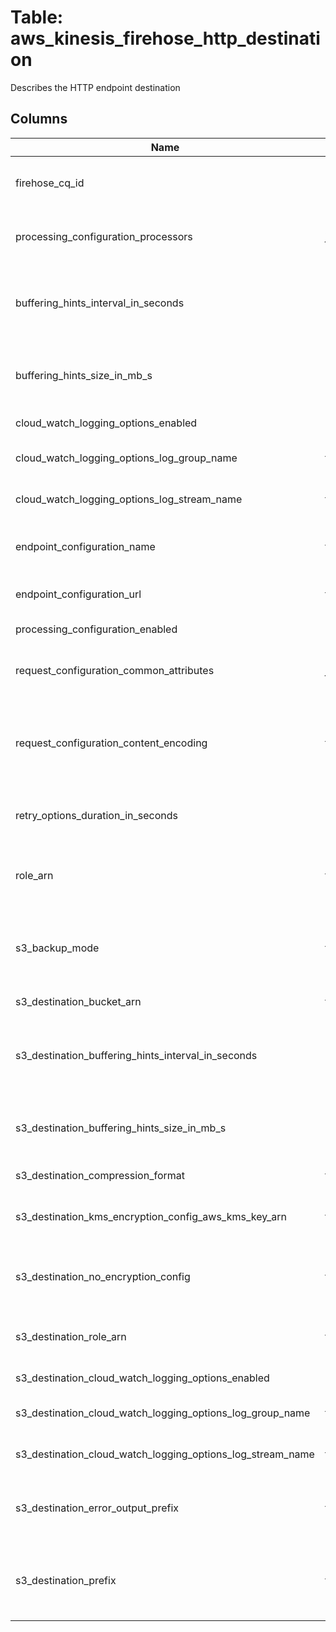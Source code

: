 
# Table: aws_kinesis_firehose_http_destination
Describes the HTTP endpoint destination
## Columns
| Name        | Type           | Description  |
| ------------- | ------------- | -----  |
|firehose_cq_id|uuid|Unique CloudQuery ID of aws_kinesis_firehoses table (FK)|
|processing_configuration_processors|jsonb|The Amazon Resource Name (ARN) of the delivery stream|
|buffering_hints_interval_in_seconds|bigint|Buffer incoming data for the specified period of time, in seconds, before delivering it to the destination|
|buffering_hints_size_in_mb_s|bigint|Buffer incoming data to the specified size, in MBs, before delivering it to the destination|
|cloud_watch_logging_options_enabled|boolean|Enables or disables CloudWatch logging|
|cloud_watch_logging_options_log_group_name|text|The CloudWatch group name for logging|
|cloud_watch_logging_options_log_stream_name|text|The CloudWatch log stream name for logging|
|endpoint_configuration_name|text|The name of the HTTP endpoint selected as the destination|
|endpoint_configuration_url|text|The URL of the HTTP endpoint selected as the destination|
|processing_configuration_enabled|boolean|Enables or disables data processing|
|request_configuration_common_attributes|jsonb|Describes the metadata sent to the HTTP endpoint destination|
|request_configuration_content_encoding|text|Kinesis Data Firehose uses the content encoding to compress the body of a request before sending the request to the destination|
|retry_options_duration_in_seconds|bigint|The total amount of time that Kinesis Data Firehose spends on retries|
|role_arn|text|Kinesis Data Firehose uses this IAM role for all the permissions that the delivery stream needs|
|s3_backup_mode|text|Describes the S3 bucket backup options for the data that Kinesis Firehose delivers to the HTTP endpoint destination|
|s3_destination_bucket_arn|text|The ARN of the S3 bucket|
|s3_destination_buffering_hints_interval_in_seconds|bigint|Buffer incoming data for the specified period of time, in seconds, before delivering it to the destination|
|s3_destination_buffering_hints_size_in_mb_s|bigint|Buffer incoming data to the specified size, in MiBs, before delivering it to the destination|
|s3_destination_compression_format|text|The compression format|
|s3_destination_kms_encryption_config_aws_kms_key_arn|text|The Amazon Resource Name (ARN) of the encryption key|
|s3_destination_no_encryption_config|text|Specifically override existing encryption information to ensure that no encryption is used|
|s3_destination_role_arn|text|The Amazon Resource Name (ARN) of the AWS credentials|
|s3_destination_cloud_watch_logging_options_enabled|boolean|Enables or disables CloudWatch logging|
|s3_destination_cloud_watch_logging_options_log_group_name|text|The CloudWatch group name for logging|
|s3_destination_cloud_watch_logging_options_log_stream_name|text|The CloudWatch log stream name for logging|
|s3_destination_error_output_prefix|text|A prefix that Kinesis Data Firehose evaluates and adds to failed records before writing them to S3|
|s3_destination_prefix|text|The "YYYY/MM/DD/HH" time format prefix is automatically used for delivered Amazon S3 files|

